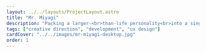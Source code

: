 ```yaml
---
layout: ../../layouts/ProjectLayout.astro
title: "Mr. Miyagi"
description: "Packing a larger-<br>than-life personality<br>into a single online<br>experience."
tags: ["creative direction", "development", "ux design"]
cardCover: "../../images/mr-miyagi-desktop.jpg"
order: 1
---
```

